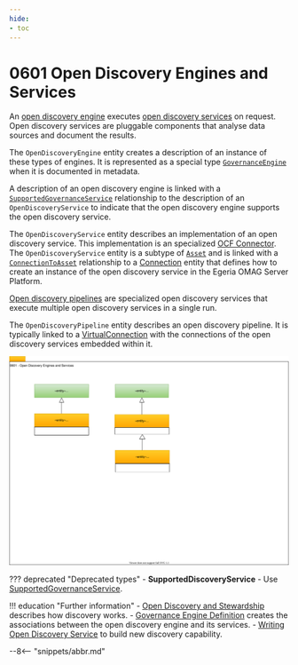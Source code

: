 ```yaml
---
hide:
- toc
---
```


<!-- SPDX-License-Identifier: CC-BY-4.0 -->
<!-- Copyright Contributors to the ODPi Egeria project. -->

# 0601 Open Discovery Engines and Services

An [open discovery engine](/concepts/open-discovery-engine) executes [open discovery services](/guides/developer/open-discovery-services/overview) on request. Open discovery services are pluggable components that analyse data sources and document the results.

The `OpenDiscoveryEngine` entity creates a description of an instance of these types of engines. It is represented as a special type [`GovernanceEngine`](/types/4/0461-Governance-Engines) when it is documented in metadata.

A description of an open discovery engine is linked with a [`SupportedGovernanceService`](/types/4/0461-Governance-Engines) relationship to the description of an `OpenDiscoveryService` to indicate that
the open discovery engine supports the open discovery service.

The `OpenDiscoveryService` entity describes an implementation of an open discovery service.  This implementation is an specialized [OCF Connector](/concepts/connector). The `OpenDiscoveryService` entity is a subtype of [`Asset`](/types/0/0010-Base-Model) and is linked with a [`ConnectionToAsset`](/types/2/0205-Connection-Linkage) relationship to a [Connection](/types/2/0201-Connectors-and-Connections) entity that defines how to create an instance of the open discovery service in the Egeria OMAG Server Platform.

[Open discovery pipelines](/guides/developer/open-discovery-services/discovery-pipeline) are specialized open discovery services that execute multiple open discovery services in a single run.

The `OpenDiscoveryPipeline` entity describes an open discovery pipeline.  It is typically linked to a [VirtualConnection](/types/2/0205-Connection-Linkage) with the connections of the open discovery services embedded within it.

![UML](0601-Open-Discovery-Engine.svg)

??? deprecated "Deprecated types"
    - **SupportedDiscoveryService** - Use [SupportedGovernanceService](/types/4/0461-Governance-Engines).
    
!!! education "Further information"
    - [Open Discovery and Stewardship](/features/discovery-and-stewardship/overview) describes how discovery works.
    - [Governance Engine Definition](/concepts/governance-engine-definition) creates the associations between the open discovery engine and its services.
    - [Writing Open Discovery Service](/guide/developer/open-discovery-servvices/overview) to build new discovery capability.

--8<-- "snippets/abbr.md"